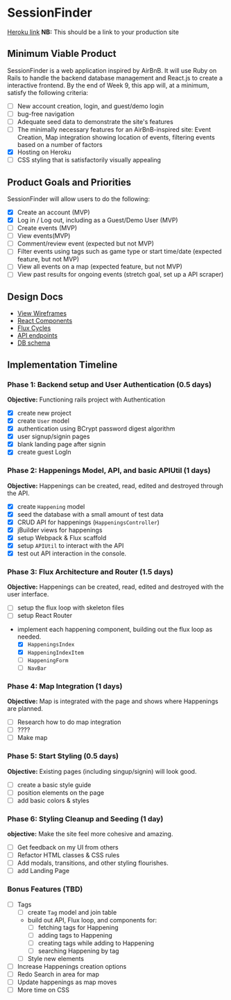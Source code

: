 # SessionFinder

[Heroku link][heroku] **NB:** This should be a link to your production site

[heroku]: http://www.herokuapp.com

## Minimum Viable Product

SessionFinder is a web application inspired by AirBnB. It will use Ruby on Rails to handle the backend database management and React.js to create a interactive frontend.  By the end of Week 9, this app will, at a minimum, satisfy the following criteria:

- [ ] New account creation, login, and guest/demo login
- [ ] bug-free navigation
- [ ] Adequate seed data to demonstrate the site's features
- [ ] The minimally necessary features for an AirBnB-inspired site: Event Creation, Map integration showing location of events, filtering events based on a number of factors
- [x] Hosting on Heroku
- [ ] CSS styling that is satisfactorily visually appealing

## Product Goals and Priorities

SessionFinder will allow users to do the following:

<!-- This is a Markdown checklist. Use it to keep track of your
progress. Put an x between the brackets for a checkmark: [x] -->

- [x] Create an account (MVP)
- [x] Log in / Log out, including as a Guest/Demo User (MVP)
- [ ] Create events (MVP)
- [ ] View events(MVP)
- [ ] Comment/review event (expected but not MVP)
- [ ] Filter events using tags such as game type or start time/date (expected feature, but not MVP)
- [ ] View all events on a map (expected feature, but not MVP)
- [ ] View past results for ongoing events (stretch goal, set up a API scraper)

## Design Docs
* [View Wireframes][views]
* [React Components][components]
* [Flux Cycles][flux-cycles]
* [API endpoints][api-endpoints]
* [DB schema][schema]

[views]: ./docs/views.md
[components]: ./docs/components.md
[flux-cycles]: ./docs/flux-cycles.md
[api-endpoints]: ./docs/api-endpoints.md
[schema]: ./docs/schema.md

## Implementation Timeline

### Phase 1: Backend setup and User Authentication (0.5 days)

**Objective:** Functioning rails project with Authentication

- [x] create new project
- [x] create `User` model
- [x] authentication using BCrypt password digest algorithm
- [x] user signup/signin pages
- [x] blank landing page after signin
- [x] create guest LogIn

### Phase 2: Happenings Model, API, and basic APIUtil (1 days)

**Objective:** Happenings can be created, read, edited and destroyed through
the API.

- [x] create `Happening` model
- [x] seed the database with a small amount of test data
- [x] CRUD API for happenings (`HappeningsController`)
- [x] jBuilder views for happenings
- [x] setup Webpack & Flux scaffold
- [x] setup `APIUtil` to interact with the API
- [x] test out API interaction in the console.

### Phase 3: Flux Architecture and Router (1.5 days)

**Objective:** Happenings can be created, read, edited and destroyed with the
user interface.

- [ ] setup the flux loop with skeleton files
- [ ] setup React Router
- implement each happening component, building out the flux loop as needed.
  - [x] `HappeningsIndex`
  - [x] `HappeningIndexItem`
  - [ ] `HappeningForm`
  - [ ] `NavBar`

### Phase 4: Map Integration (1 days)

**Objective:** Map is integrated with the page and shows where Happenings
are planned.

- [ ] Research how to do map integration
- [ ] ????
- [ ] Make map

### Phase 5: Start Styling (0.5 days)

**Objective:** Existing pages (including singup/signin) will look good.

- [ ] create a basic style guide
- [ ] position elements on the page
- [ ] add basic colors & styles

### Phase 6: Styling Cleanup and Seeding (1 day)

**objective:** Make the site feel more cohesive and amazing.

- [ ] Get feedback on my UI from others
- [ ] Refactor HTML classes & CSS rules
- [ ] Add modals, transitions, and other styling flourishes.
- [ ] add Landing Page

### Bonus Features (TBD)
- [ ] Tags
  - [ ] create `Tag` model and join table
  - build out API, Flux loop, and components for:
    - [ ] fetching tags for Happening
    - [ ] adding tags to Happening
    - [ ] creating tags while adding to Happening
    - [ ] searching Happening by tag
  - [ ] Style new elements
- [ ] Increase Happenings creation options
- [ ] Redo Search in area for map
- [ ] Update happenings as map moves
- [ ] More time on CSS

[phase-one]: ./docs/phases/phase1.md
[phase-two]: ./docs/phases/phase2.md
[phase-three]: ./docs/phases/phase3.md
[phase-four]: ./docs/phases/phase4.md
[phase-five]: ./docs/phases/phase5.md
